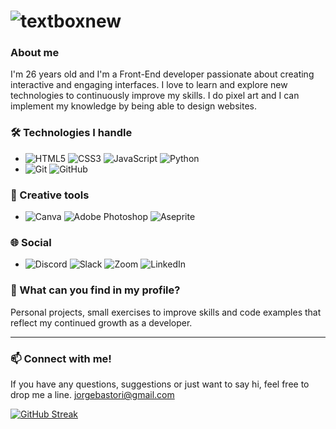 # ![textboxnew](https://github.com/user-attachments/assets/05f4f2d2-cea5-4d5e-86c4-d301a9dd402e)


### About me
I'm 26 years old and I'm a Front-End developer passionate about creating interactive and engaging interfaces. I love to learn and explore new technologies to continuously improve my skills. I do pixel art and I can implement my knowledge by being able to design websites.

### 🛠️ Technologies I handle
- ![HTML5](https://img.shields.io/badge/html5-%23E34F26.svg?style=for-the-badge&logo=html5&logoColor=white)  ![CSS3](https://img.shields.io/badge/css3-%231572B6.svg?style=for-the-badge&logo=css3&logoColor=white) ![JavaScript](https://img.shields.io/badge/javascript-%23323330.svg?style=for-the-badge&logo=javascript&logoColor=%23F7DF1E) ![Python](https://img.shields.io/badge/python-3670A0?style=for-the-badge&logo=python&logoColor=ffdd54)
- ![Git](https://img.shields.io/badge/git-%23F05033.svg?style=for-the-badge&logo=git&logoColor=white) ![GitHub](https://img.shields.io/badge/github-%23121011.svg?style=for-the-badge&logo=github&logoColor=white) 

### 🎨 Creative tools
- ![Canva](https://img.shields.io/badge/Canva-%2300C4CC.svg?style=for-the-badge&logo=Canva&logoColor=white) 	![Adobe Photoshop](https://img.shields.io/badge/adobe%20photoshop-%2331A8FF.svg?style=for-the-badge&logo=adobe%20photoshop&logoColor=white) ![Aseprite](https://img.shields.io/badge/Aseprite-FFFFFF?style=for-the-badge&logo=Aseprite&logoColor=#7D929E)

### 🌐 Social
- ![Discord](https://img.shields.io/badge/Discord-%235865F2.svg?style=for-the-badge&logo=discord&logoColor=white) ![Slack](https://img.shields.io/badge/Slack-4A154B?style=for-the-badge&logo=slack&logoColor=white)  ![Zoom](https://img.shields.io/badge/Zoom-2D8CFF?style=for-the-badge&logo=zoom&logoColor=white) ![LinkedIn](https://img.shields.io/badge/linkedin-%230077B5.svg?style=for-the-badge&logo=linkedin&logoColor=white)

### 🚀 What can you find in my profile?
Personal projects, small exercises to improve skills and code examples that reflect my continued growth as a developer.

---

### 📫 Connect with me!
If you have any questions, suggestions or just want to say hi, feel free to drop me a line.
jorgebastori@gmail.com

[![GitHub Streak](https://github-readme-streak-stats.herokuapp.com?user=jortecs&theme=violet-punch&border_radius=5.4&date_format=j%20M%5B%20Y%5D&mode=weekly)](https://git.io/streak-stats)
